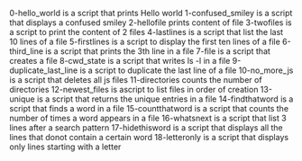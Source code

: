 0-hello_world is a script that prints Hello world
1-confused_smiley is a script that displays a confused smiley
2-hellofile prints content of file
3-twofiles is a script to print the content of 2 files
4-lastlines is a script that list the last 10 lines of a file
5-firstlines is a script to display the first ten lines of a file
6-third_line is a script that prints the 3th line in a file
7-file is a script that creates a file
8-cwd_state is a script that writes ls -l in a file
9-duplicate_last_line is a script to duplicate the last line of a file
10-no_more_js is a script that deletes all js files
11-directories counts the number of directories
12-newest_files is ascript to list files in order of creation
13-unique is a script that returns the unique entries in a file
14-findthatword is a script that finds a word in a file
15-countthatword is a script that counts the number of times a word appears in a file
16-whatsnext is a script that list 3 lines after a search pattern
17-hidethisword is a script that displays all the lines that donot contain a certain word
18-letteronly is a script that displays only lines starting with a letter
